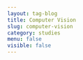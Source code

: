 ```yaml
---
layout: tag-blog
title: Computer Vision
slug: computer-vision
category: studies
menu: false
visible: false
---
```

